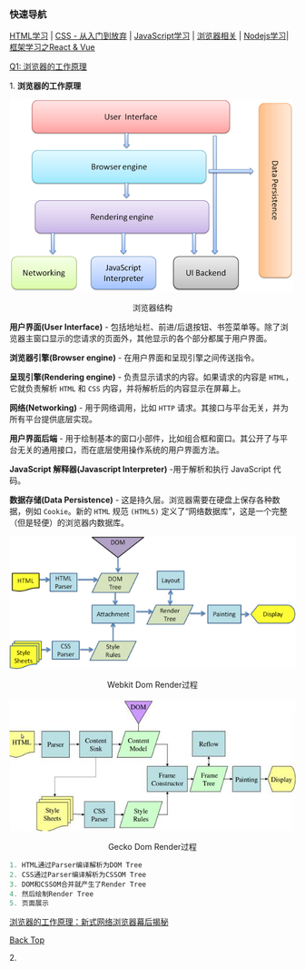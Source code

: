 

### <span id="top">快速导航</span>

[HTML学习](notes/knowledge-map/fe/html.md) | [CSS - 从入门到放弃](notes/knowledge-map/fe/css.md) | [JavaScript学习](notes/knowledge-map/fe/javascript.md) | [浏览器相关](notes/knowledge-map/fe/browser.md) | [Nodejs学习](notes/knowledge-map/fe/nodejs.md)| [框架学习之React & Vue](notes/knowledge-map/fe/react-vue.md)

[Q1: 浏览器的工作原理](#q1)

<span id="q1">1</span>. **浏览器的工作原理**

![layers](../images/layers.png ":no-zoom")

<center>  浏览器结构</center>

**用户界面(User Interface)** - 包括地址栏、前进/后退按钮、书签菜单等。除了浏览器主窗口显示的您请求的页面外，其他显示的各个部分都属于用户界面。

**浏览器引擎(Browser engine)** - 在用户界面和呈现引擎之间传送指令。

**呈现引擎(Rendering engine)** - 负责显示请求的内容。如果请求的内容是 `HTML`，它就负责解析 `HTML` 和 `CSS` 内容，并将解析后的内容显示在屏幕上。

**网络(Networking)** - 用于网络调用，比如 `HTTP` 请求。其接口与平台无关，并为所有平台提供底层实现。

**用户界面后端** - 用于绘制基本的窗口小部件，比如组合框和窗口。其公开了与平台无关的通用接口，而在底层使用操作系统的用户界面方法。

**JavaScript 解释器(Javascript Interpreter)** -用于解析和执行 JavaScript 代码。

**数据存储(Data Persistence)** - 这是持久层。浏览器需要在硬盘上保存各种数据，例如 `Cookie`。新的 `HTML` 规范 `(HTML5)` 定义了“网络数据库”，这是一个完整（但是轻便）的浏览器内数据库。

![webkit-dom-render](../images/webkit-dom-render.png ":no-zoom")

<center>Webkit Dom Render过程</center>

![gecko-dom-render.png](../images/gecko-dom-render.png ":no-zoom")

<center>Gecko Dom Render过程</center>

```javascript
1. HTML通过Parser编译解析为DOM Tree
2. CSS通过Parser编译解析为CSSOM Tree
3. DOM和CSSOM合并就产生了Render Tree
4. 然后绘制Render Tree
5. 页面展示
```

[浏览器的工作原理：新式网络浏览器幕后揭秘](https://www.html5rocks.com/zh/tutorials/internals/howbrowserswork/)

[Back Top](#top)

<span id="q2">2</span>. 

